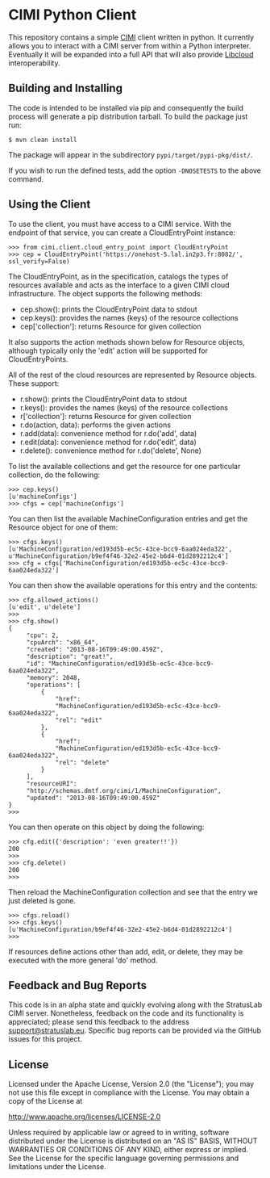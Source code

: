 CIMI Python Client
==================

This repository contains a simple [CIMI][cimi] client written in
python.  It currently allows you to interact with a CIMI server from
within a Python interpreter.  Eventually it will be expanded into a
full API that will also provide [Libcloud][libcloud] interoperability.


Building and Installing
-----------------------

The code is intended to be installed via pip and consequently the
build process will generate a pip distribution tarball.  To build the
package just run:

    $ mvn clean install

The package will appear in the subdirectory
`pypi/target/pypi-pkg/dist/`.

If you wish to run the defined tests, add the option `-DNOSETESTS` to
the above command.


Using the Client
----------------

To use the client, you must have access to a CIMI service.  With the
endpoint of that service, you can create a CloudEntryPoint instance:

    >>> from cimi.client.cloud_entry_point import CloudEntryPoint
    >>> cep = CloudEntryPoint('https://onehost-5.lal.in2p3.fr:8082/', ssl_verify=False)

The CloudEntryPoint, as in the specification, catalogs the types of
resources available and acts as the interface to a given CIMI cloud
infrastructure.  The object supports the following methods:

  * cep.show(): prints the CloudEntryPoint data to stdout
  * cep.keys(): provides the names (keys) of the resource collections
  * cep['collection']: returns Resource for given collection

It also supports the action methods shown below for Resource objects,
although typically only the 'edit' action will be supported for
CloudEntryPoints. 

All of the rest of the cloud resources are represented by Resource
objects.  These support:

  * r.show(): prints the CloudEntryPoint data to stdout
  * r.keys(): provides the names (keys) of the resource collections
  * r['collection']: returns Resource for given collection
  * r.do(action, data): performs the given actions
  * r.add(data): convenience method for r.do('add', data)
  * r.edit(data): convenience method for r.do('edit', data)
  * r.delete(): convenience method for r.do('delete', None)

To list the available collections and get the resource for one
particular collection, do the following:

    >>> cep.keys()
    [u'machineConfigs']
    >>> cfgs = cep['machineConfigs']

You can then list the available MachineConfiguration entries and get
the Resource object for one of them:

    >>> cfgs.keys()
    [u'MachineConfiguration/ed193d5b-ec5c-43ce-bcc9-6aa024eda322',
    u'MachineConfiguration/b9ef4f46-32e2-45e2-b6d4-01d2892212c4']
    >>> cfg = cfgs['MachineConfiguration/ed193d5b-ec5c-43ce-bcc9-6aa024eda322']

 You can then show the available operations for this entry and the
 contents: 

    >>> cfg.allowed_actions()
    [u'edit', u'delete']
    >>> 
    >>> cfg.show()
    {
         "cpu": 2, 
         "cpuArch": "x86_64", 
         "created": "2013-08-16T09:49:00.459Z", 
         "description": "great!", 
         "id": "MachineConfiguration/ed193d5b-ec5c-43ce-bcc9-6aa024eda322", 
         "memory": 2048, 
         "operations": [
             {
                 "href":
                 "MachineConfiguration/ed193d5b-ec5c-43ce-bcc9-6aa024eda322", 
                 "rel": "edit"
             }, 
             {
                 "href":
                 "MachineConfiguration/ed193d5b-ec5c-43ce-bcc9-6aa024eda322", 
                 "rel": "delete"
             }
         ], 
         "resourceURI":
         "http://schemas.dmtf.org/cimi/1/MachineConfiguration", 
         "updated": "2013-08-16T09:49:00.459Z"
    }
    >>>

You can then operate on this object by doing the following:

    >>> cfg.edit({'description': 'even greater!!'})
    200
    >>> 
    >>> cfg.delete()
    200
    >>>

Then reload the MachineConfiguration collection and see that the entry
we just deleted is gone.

    >>> cfgs.reload()
    >>> cfgs.keys()
    [u'MachineConfiguration/b9ef4f46-32e2-45e2-b6d4-01d2892212c4']
    >>> 


If resources define actions other than add, edit, or delete, they may
be executed with the more general 'do' method.


Feedback and Bug Reports
------------------------

This code is in an alpha state and quickly evolving along with the
StratusLab CIMI server.  Nonetheless, feedback on the code and its
functionality is appreciated; please send this feedback to the address
support@stratuslab.eu.  Specific bug reports can be provided via the
GitHub issues for this project. 


License
-------

Licensed under the Apache License, Version 2.0 (the "License"); you
may not use this file except in compliance with the License.  You may
obtain a copy of the License at

http://www.apache.org/licenses/LICENSE-2.0

Unless required by applicable law or agreed to in writing, software
distributed under the License is distributed on an "AS IS" BASIS,
WITHOUT WARRANTIES OR CONDITIONS OF ANY KIND, either express or
implied.  See the License for the specific language governing
permissions and limitations under the License.

[cimi]: http://dmtf.org/sites/default/files/standards/documents/DSP0263_1.0.1.pdf
[libcloud]: http://libcloud.apache.org
